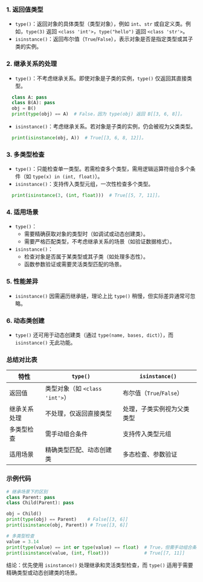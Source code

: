 ### 1. 返回值类型
- `type()`：返回对象的具体类型（类型对象），例如 `int`、`str` 或自定义类。例如，`type(3)` 返回 `<class 'int'>`，`type("hello")` 返回 `<class 'str'>`。
- `isinstance()`：返回布尔值（`True`/`False`），表示对象是否是指定类型或其子类的实例。

### 2. 继承关系的处理
- `type()`：不考虑继承关系。即使对象是子类的实例，`type()` 仅返回其直接类型。  
```python
  class A: pass
  class B(A): pass
  obj = B()
  print(type(obj) == A)  # False，因为 type(obj) 返回 B[[3, 6, 8]]。
```
- `isinstance()`：考虑继承关系。若对象是子类的实例，仍会被视为父类类型。  
```python
  print(isinstance(obj, A))  # True[[3, 6, 8, 12]]。
```

### 3. 多类型检查
- `type()`：只能检查单一类型。若需检查多个类型，需用逻辑运算符组合多个条件（如 `type(x) in (int, float)`）。
- `isinstance()`：支持传入类型元组，一次性检查多个类型。  
```python
  print(isinstance(3, (int, float)))  # True[[5, 7, 11]]。
```

### 4. 适用场景
- `type()`：  
  - 需要精确获取对象的类型时（如调试或动态创建类）。
  - 需要严格匹配类型，不考虑继承关系的场景（如验证数据格式）。
- `isinstance()`：  
  - 检查对象是否属于某类型或其子类（如处理多态性）。
  - 函数参数验证或需要灵活类型匹配的场景。

### 5. 性能差异
- `isinstance()` 因需遍历继承链，理论上比 `type()` 稍慢，但实际差异通常可忽略。

### 6. 动态类创建
- `type()` 还可用于动态创建类（通过 `type(name, bases, dict)`），而 `isinstance()` 无此功能。

### 总结对比表

| 特性               | `type()`                          | `isinstance()`                    |
|--------------------|-----------------------------------|-----------------------------------|
| 返回值          | 类型对象（如 `<class 'int'>`）    | 布尔值（`True`/`False`）          |
| 继承关系处理     | 不处理，仅返回直接类型            | 处理，子类实例视为父类类型        |
| 多类型检查       | 需手动组合条件                    | 支持传入类型元组                  |
| 适用场景         | 精确类型匹配、动态创建类          | 多态检查、参数验证                |


### 示例代码
```python
# 继承场景下的区别
class Parent: pass
class Child(Parent): pass

obj = Child()
print(type(obj) == Parent)    # False[[3, 6]]
print(isinstance(obj, Parent)) # True[[3, 6]]

# 多类型检查
value = 3.14
print(type(value) == int or type(value) == float)  # True，但需手动组合条件
print(isinstance(value, (int, float)))             # True[[7, 11]]
```

结论：优先使用 `isinstance()` 处理继承和灵活类型检查，而 `type()` 适用于需要精确类型或动态创建类的场景。